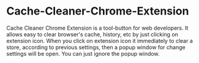 # Cache-Cleaner-Chrome-Extension
Cache Cleaner Chrome Extension  is a tool-button for web developers. It allows easy to clear browser's cache, history, etc by just clicking on extension icon.
When you click on extension icon it immediately to clear a store, according to previous settings, then a popup window for change settings will be open. You can just ignore the popup window.


